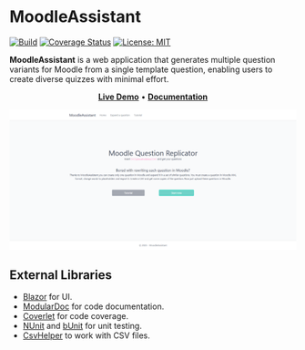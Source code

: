 # MoodleAssistant

[![Build](https://github.com/S0Ale/MoodleAssistant/actions/workflows/build.yml/badge.svg)](https://github.com/S0Ale/MoodleAssistant/actions/workflows/build.yml) [![Coverage Status](https://coveralls.io/repos/github/S0Ale/MoodleAssistant/badge.svg?branch=master)](https://coveralls.io/github/S0Ale/MoodleAssistant?branch=master) [![License: MIT](https://img.shields.io/badge/License-MIT-yellow.svg)](https://opensource.org/licenses/MIT)

**MoodleAssistant** is a web application that generates multiple question variants for Moodle from a single template question, enabling users to create diverse quizzes with minimal effort.

<p align="center" style="align-items: center">
    <a href="https://moodleassistant.azurewebsites.net/" target="_blank"><b>Live Demo</b></a> •
    <a href="https://github.com/S0Ale/MoodleAssistant/wiki" target="_blank"><b>Documentation</b></a>
</p>

<kbd>
<img src="https://github.com/S0Ale/MoodleAssistant/blob/master/docs/Home-site.png"/>
</kbd>

## External Libraries

- [Blazor](https://dotnet.microsoft.com/en-us/apps/aspnet/web-apps/blazor) for UI.
- [ModularDoc](https://github.com/hailstorm75/ModularDoc/tree/unstable) for code documentation.
- [Coverlet](https://github.com/coverlet-coverage/coverlet) for code coverage.
- [NUnit](https://github.com/nunit/nunit) and [bUnit](https://github.com/bUnit-dev/bUnit) for unit testing.
- [CsvHelper](https://github.com/JoshClose/CsvHelper) to work with CSV files.
